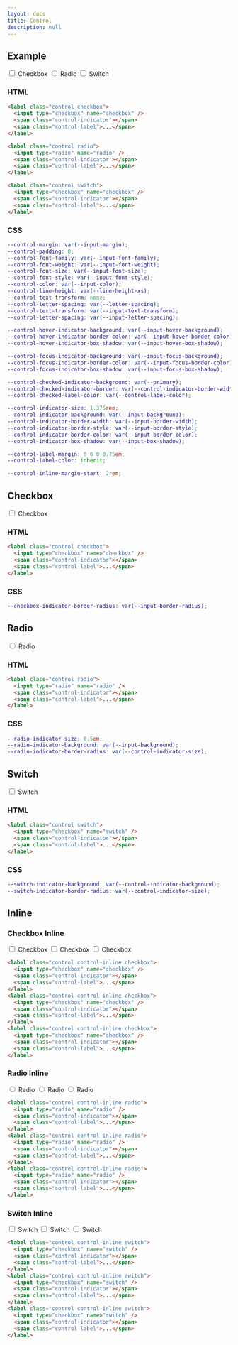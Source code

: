 ```yaml
---
layout: docs
title: Control
description: null
---
```


## Example

<form>
  <label class="control checkbox">
    <input type="checkbox" name="checkbox">
    <span class="control-indicator"></span>
    <span class="control-label">Checkbox</span>
  </label>
  <label class="control radio">
    <input type="radio" name="radio">
    <span class="control-indicator"></span>
    <span class="control-label">Radio</span>
  </label>
  <label class="control switch">
    <input type="checkbox" name="switch">
    <span class="control-indicator"></span>
    <span class="control-label">Switch</span>
  </label>
</form>

### HTML

```html
<label class="control checkbox">
  <input type="checkbox" name="checkbox" />
  <span class="control-indicator"></span>
  <span class="control-label">...</span>
</label>

<label class="control radio">
  <input type="radio" name="radio" />
  <span class="control-indicator"></span>
  <span class="control-label">...</span>
</label>

<label class="control switch">
  <input type="checkbox" name="checkbox" />
  <span class="control-indicator"></span>
  <span class="control-label">...</span>
</label>
```

### CSS

```scss
--control-margin: var(--input-margin);
--control-padding: 0;
--control-font-family: var(--input-font-family);
--control-font-weight: var(--input-font-weight);
--control-font-size: var(--input-font-size);
--control-font-style: var(--input-font-style);
--control-color: var(--input-color);
--control-line-height: var(--line-height-xs);
--control-text-transform: none;
--control-letter-spacing: var(--letter-spacing);
--control-text-transform: var(--input-text-transform);
--control-letter-spacing: var(--input-letter-spacing);

--control-hover-indicator-background: var(--input-hover-background);
--control-hover-indicator-border-color: var(--input-hover-border-color);
--control-hover-indicator-box-shadow: var(--input-hover-box-shadow);

--control-focus-indicator-background: var(--input-focus-background);
--control-focus-indicator-border-color: var(--input-focus-border-color);
--control-focus-indicator-box-shadow: var(--input-focus-box-shadow);

--control-checked-indicator-background: var(--primary);
--control-checked-indicator-border: var(--control-indicator-border-width) var(--control-indicator-border-style) var(--control-checked-indicator-background);
--control-checked-label-color: var(--control-label-color);

--control-indicator-size: 1.375rem;
--control-indicator-background: var(--input-background);
--control-indicator-border-width: var(--input-border-width);
--control-indicator-border-style: var(--input-border-style);
--control-indicator-border-color: var(--input-border-color);
--control-indicator-box-shadow: var(--input-box-shadow);

--control-label-margin: 0 0 0 0.75em;
--control-label-color: inherit;

--control-inline-margin-start: 2rem;
```

## Checkbox

<form>
  <label class="control checkbox">
    <input type="checkbox" name="checkbox">
    <span class="control-indicator"></span>
    <span class="control-label">Checkbox</span>
  </label>
</form>

### HTML

```html
<label class="control checkbox">
  <input type="checkbox" name="checkbox" />
  <span class="control-indicator"></span>
  <span class="control-label">...</span>
</label>
```

### CSS

```scss
--checkbox-indicator-border-radius: var(--input-border-radius);
```

## Radio

<form>
  <label class="control radio">
    <input type="radio" name="radio">
    <span class="control-indicator"></span>
    <span class="control-label">Radio</span>
  </label>
</form>

### HTML

```html
<label class="control radio">
  <input type="radio" name="radio" />
  <span class="control-indicator"></span>
  <span class="control-label">...</span>
</label>
```

### CSS

```scss
--radio-indicator-size: 0.5em;
--radio-indicator-background: var(--input-background);
--radio-indicator-border-radius: var(--control-indicator-size);
```

## Switch

<form>
  <label class="control switch">
    <input type="checkbox" name="checkbox">
    <span class="control-indicator"></span>
    <span class="control-label">Switch</span>
  </label>
</form>

### HTML

```html
<label class="control switch">
  <input type="checkbox" name="switch" />
  <span class="control-indicator"></span>
  <span class="control-label">...</span>
</label>
```

### CSS

```scss
--switch-indicator-background: var(--control-indicator-background);
--switch-indicator-border-radius: var(--control-indicator-size);
```

## Inline

### Checkbox Inline

<form>
  <label class="control control-inline checkbox">
    <input type="checkbox" name="checkbox">
    <span class="control-indicator"></span>
    <span class="control-label">Checkbox</span>
  </label>
  <label class="control control-inline checkbox">
    <input type="checkbox" name="checkbox">
    <span class="control-indicator"></span>
    <span class="control-label">Checkbox</span>
  </label>
  <label class="control control-inline checkbox">
    <input type="checkbox" name="checkbox">
    <span class="control-indicator"></span>
    <span class="control-label">Checkbox</span>
  </label>
</form>

```html
<label class="control control-inline checkbox">
  <input type="checkbox" name="checkbox" />
  <span class="control-indicator"></span>
  <span class="control-label">...</span>
</label>
<label class="control control-inline checkbox">
  <input type="checkbox" name="checkbox" />
  <span class="control-indicator"></span>
  <span class="control-label">...</span>
</label>
<label class="control control-inline checkbox">
  <input type="checkbox" name="checkbox" />
  <span class="control-indicator"></span>
  <span class="control-label">...</span>
</label>
```

### Radio Inline

<form>
  <label class="control control-inline radio">
    <input type="radio" name="radio">
    <span class="control-indicator"></span>
    <span class="control-label">Radio</span>
  </label>
  <label class="control control-inline radio">
    <input type="radio" name="radio">
    <span class="control-indicator"></span>
    <span class="control-label">Radio</span>
  </label>
  <label class="control control-inline radio">
    <input type="radio" name="radio">
    <span class="control-indicator"></span>
    <span class="control-label">Radio</span>
  </label>
</form>

```html
<label class="control control-inline radio">
  <input type="radio" name="radio" />
  <span class="control-indicator"></span>
  <span class="control-label">...</span>
</label>
<label class="control control-inline radio">
  <input type="radio" name="radio" />
  <span class="control-indicator"></span>
  <span class="control-label">...</span>
</label>
<label class="control control-inline radio">
  <input type="radio" name="radio" />
  <span class="control-indicator"></span>
  <span class="control-label">...</span>
</label>
```

### Switch Inline

<form>
  <label class="control control-inline switch">
    <input type="checkbox" name="switch">
    <span class="control-indicator"></span>
    <span class="control-label">Switch</span>
  </label>
  <label class="control control-inline switch">
    <input type="checkbox" name="switch">
    <span class="control-indicator"></span>
    <span class="control-label">Switch</span>
  </label>
  <label class="control control-inline switch">
    <input type="checkbox" name="switch">
    <span class="control-indicator"></span>
    <span class="control-label">Switch</span>
  </label>
</form>

```html
<label class="control control-inline switch">
  <input type="checkbox" name="switch" />
  <span class="control-indicator"></span>
  <span class="control-label">...</span>
</label>
<label class="control control-inline switch">
  <input type="checkbox" name="switch" />
  <span class="control-indicator"></span>
  <span class="control-label">...</span>
</label>
<label class="control control-inline switch">
  <input type="checkbox" name="switch" />
  <span class="control-indicator"></span>
  <span class="control-label">...</span>
</label>
```
